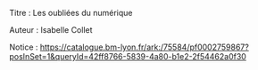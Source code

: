 Titre : Les oubliées du numérique

Auteur : Isabelle Collet

Notice : https://catalogue.bm-lyon.fr/ark:/75584/pf0002759867?posInSet=1&queryId=42ff8766-5839-4a80-b1e2-2f54462a0f30
